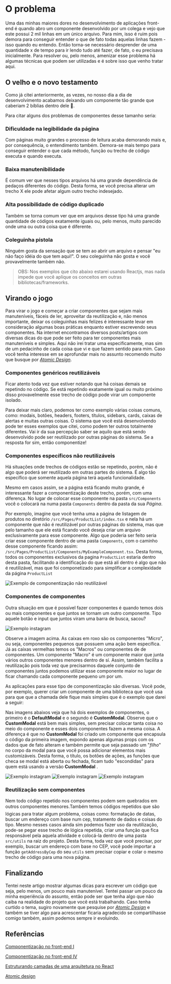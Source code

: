 # O problema

Uma das minhas maiores dores no desenvolvimento de aplicações front-end é quando abro um componente desenvolvido por um colega e vejo que este possui 2 mil linhas em um único arquivo. Para mim, isso é ruim pois demora para conseguir entender o que de fato todas aquelas linhas fazem - isso quando eu entendo. Então torna-se necessário desprender de uma quantidade x de tempo para ir lendo tudo até fazer, de fato, o eu precisava inicialmente. Para resolver ou, pelo menos, amenizar esse problema há algumas técnicas que podem ser utilizadas e é sobre isso que venho tratar aqui.

## O velho e o novo testamento

Como já citei anteriormente, as vezes, no nosso dia a dia de desenvolvimento acabamos deixando um componente tão grande que caberiam 2 bíblias dentro dele 🤣.

Para citar alguns dos problemas de componentes desse tamanho seria:

### Dificuldade na legibilidade da página

Com páginas muito grandes o processo de leitura acaba demorando mais e, por consequência, o entendimento também. Demora-se mais tempo para conseguir entender o que cada método, função ou trecho de código executa e quando executa. 

### Baixa manutenibilidade

É comum ver que nesses tipos arquivos há uma grande dependência de pedaços diferentes do código. Desta forma, se você precisa alterar um trecho X ele pode afetar algum outro trecho indesejado.

### Alta possibilidade de código duplicado

Também se torna comum ver que em arquivos desse tipo há uma grande quantidade de códigos exatamente iguais ou, pelo menos, muito parecido onde uma ou outra coisa que é diferente. 

### Coleguinha pistola

Ninguém gosta da sensação que se tem ao abrir um arquivo e pensar "eu não faço idéia do que tem aqui!". O seu coleguinha não gosta e você provavelmente também não.

> OBS: Nos exemplos que cito abaixo estarei usando Reactjs, mas nada impede que você aplique os conceitos em outras bibliotecas/frameworks. 

## Virando o jogo

Para virar o jogo e começar a criar componentes que sejam mais manuteníveis, fáceis de ler, aproveitar da reutilização e, não menos importante, deixar os coleguinhas mais felizes é interessante levar em consideração algumas boas práticas enquanto estiver escrevendo seus componentes. Na internet encontramos diversos posts/artigos com diversas dicas do que pode ser feito para ter componentes mais manuteníveis e simples. Aqui não irei tratar uma especificamente, mas sim de um pedacinho de cada coisa que vi e que fazem sentido para mim. Caso você tenha interesse em se aprofundar mais no assunto recomendo muito que busque por *[Atomic Design](https://bradfrost.com/blog/post/atomic-web-design/)*.  


### Componentes genéricos reutilizáveis
Ficar atento toda vez que estiver notando que há coisas demais se repetindo no código. Se está repetindo exatamente igual ou muito próximo disso provavelmente esse trecho de código pode virar um componente isolado.

Para deixar mais claro, podemos ter como exemplo várias coisas comuns, como: modais, botões, headers, footers, títulos, sidebars, cards, caixas de alertas e muitas outras coisas. O sistema que você está desenvolvendo pode ter esses exemplos que citei, como podem ter outros totalmente diferentes. Vai ir da sua percepção saber se aquilo que está sendo desenvolvido pode ser reutilizado por outras páginas do sistema. Se a resposta for sim, então componentize!

### Componentes específicos não reutilizáveis
Há situações onde trechos de códigos estão se repetindo, porém, não é algo que poderá ser reutilizado em outras partes do sistema. É algo tão específico que somente aquela página terá aquela funcionalidade.

Mesmo em casos assim, se a página está ficando muito grande, é interessante fazer a componentização deste trecho, porém, com uma diferença. No lugar de colocar esse componente na pasta `src/Components` você o colocará na numa pasta `Components` dentro da pasta da sua *Página*. 


Por exemplo, imagine que você tenha uma a página de listagem de produtos no diretório `/src/Pages/ProductList/index.tsx` e nela há um componente que não é reutilizável por outras páginas do sistema, mas que pelo tamanho que ele está ficando você deseja criar um arquivo exclusivamente para esse componente. Algo que poderia ser feito seria criar esse componente dentro de uma pasta `Components`, com o caminho desse componente ficando assim: `/src/Pages/ProductList/Components/MyExampleComponent.tsx`.
Desta forma, todos os componentes exclusivos da pagina `ProductList` estaria dentro desta pasta, facilitando a identificação do que está alí dentro é algo que não é reutilizável, mas que foi componetizado para simplificar a complexidade da página `ProductList`

![Exemplo de componentização não reutilizável](./assets/example-1.png)



### Componentes de componentes

Outra situação em que é possível fazer componentes é quando temos dois ou mais componentes e que juntos se tornam um outro componente. Tipo aquele botão e input que juntos viram uma barra de busca, sacou?


![Exemplo instagram](./assets/page_components_markup.png)

Observe a imagem acima. As caixas em roxo são os componentes "Micro", ou seja, componentes pequenos que possuem uma ação bem específica. Já as caixas vermelhas temos os "Macros" ou componentes de de componentes. Um componente "Macro" é um componente maior que junta vários outros componentes menores dentro de sí. Assim, também facilita a reutilização pois toda vez que precisarmos daquele conjunto de componentes juntos podemos utilizar esse componente maior no lugar de ficar chamando cada componente pequeno um por um. 

As aplicações para esse tipo de componentização são diversas. Você pode, por exemplo, querer criar um componente de uma biblioteca que você usa para que que a chamada dele fique mais simples que é o exemplo que darei a seguir:

 Nas imagens abaixos veja que há dois exemplos de componentes, o primeiro é o **DefaultModal** e o segundo é **CustomModal**. Observe  que o **CustomModal** está bem mais simples, sem precisar colocar tanta coisa no meio do componente e esses dois componentes fazem a mesma coisa. A diferença é que no **CustomModal** foi criado um componente que encapsula o código da primeira imagem, expondo apenas algumas props com os dados que de fato alteram e também  permite que seja passado um "*filho*" no corpo da modal para que você possa adicionar elementos mais customizáveis. Desta forma, o título, os botões de ações, as funções que checa se modal está aberta ou fechada, ficam tudo "escondidas" para quem está usando a versão **CustomModal** .  

![Exemplo instagram](./assets/modal-example.png)
![Exemplo instagram](./assets/defaultModal-original.png)
![Exemplo instagram](./assets/defaultModal-component.png)

### Reutilização sem componentes 
Nem todo código repetido nos componentes podem sem quebrados em outros componentes menores.Também temos códigos repetidos que são lógicas para tratar algum problema, coisas como: formatação de datas, buscar um endereço com base num cep, tratamento de dados e coisas do tipo. Mesmo nesses casos ainda sim podemos fazer uso da reutilização, pode-se pegar esse trecho de lógica repetida, criar uma função que fica responsável pela aquela atividade e colocá-la dentro de uma pasta `src/utils` na raiz do projeto. Desta forma, toda vez que você precisar, por exemplo, buscar um endereço com base no CEP, você pode importar a função `getAddressByCep` do seu `utils` sem precisar copiar e colar o mesmo trecho de código para uma nova página.  


## Finalizando

Tentei neste artigo mostrar algumas dicas para escrever um código que seja, pelo menos, um pouco mais manutenível. Tentei passar um pouco da minha experiência do assunto, então pode ser que tenha algo que não caiba na realidade do projeto que você está trabalhando. Caso tenha curtido o tema, sugiro novamente que pesquise por *[Atomic Design](https://bradfrost.com/blog/post/atomic-web-design/)* e também se tiver algo para acrescentar ficaria agradecido se  compartilhasse comigo também, assim podemos sempre ir evoluindo. 


## Referências


[Componentização no front-end I](https://inside.contabilizei.com.br/componentiza%C3%A7%C3%A3o-no-front-end-3fc889a363df)

[Componentização no front-end IV](https://inside.contabilizei.com.br/componentiza%C3%A7%C3%A3o-no-front-end-f40b0b85143f)

[Estruturando camadas de uma arquitetura no React](https://dev.to/telles/tips-estruturando-as-camadas-de-uma-arquitetura-react-36bp)

[Atomic design](https://www.listennotes.com/podcasts/elemencast/1-atomic-design-lan%C3%A7amento-7IoMB4gnhcm/)